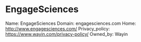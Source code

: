 
# EngageSciences

Name: EngageSciences
Domain: engagesciences.com
Home: http://www.engagesciences.com/
Privacy_policy: https://www.wayin.com/privacy-policy/
Owned_by: Wayin
